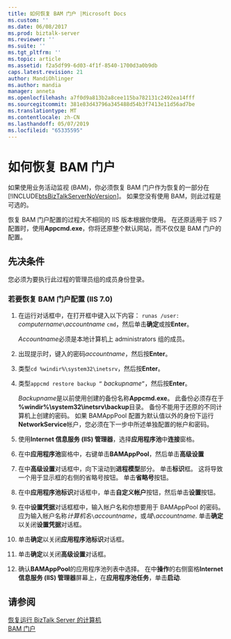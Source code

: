 ```yaml
---
title: 如何恢复 BAM 门户 |Microsoft Docs
ms.custom: ''
ms.date: 06/08/2017
ms.prod: biztalk-server
ms.reviewer: ''
ms.suite: ''
ms.tgt_pltfrm: ''
ms.topic: article
ms.assetid: f2a5df99-6d03-4f1f-8540-1700d3a0b9db
caps.latest.revision: 21
author: MandiOhlinger
ms.author: mandia
manager: anneta
ms.openlocfilehash: a7f0d9a813b2a8cee115ba782131c2492ea14fff
ms.sourcegitcommit: 381e83d43796a345488d54b3f7413e11d56ad7be
ms.translationtype: MT
ms.contentlocale: zh-CN
ms.lasthandoff: 05/07/2019
ms.locfileid: "65335595"
---
```

# <a name="how-to-recover-the-bam-portal"></a>如何恢复 BAM 门户
如果使用业务活动监视 (BAM)，你必须恢复 BAM 门户作为恢复的一部分在[!INCLUDE[btsBizTalkServerNoVersion](../includes/btsbiztalkservernoversion-md.md)]。 如果您没有使用 BAM，则此过程是可选的。  
  
 恢复 BAM 门户配置的过程大不相同的 IIS 版本根据你使用。 在还原适用于 IIS 7 配置时，使用**Appcmd.exe**，你将还原整个默认网站，而不仅仅是 BAM 门户的配置。  
  
## <a name="prerequisites"></a>先决条件  
 您必须为要执行此过程的管理员组的成员身份登录。  
  
### <a name="to-recover-the-bam-portal-configuration-iis-70"></a>若要恢复 BAM 门户配置 (IIS 7.0)  
  
1.  在运行对话框中，在打开框中键入以下内容： `runas /user:` *computername*`\`*accountname* `cmd`，然后单击**确定**或按**Enter**。  
  
     *Accountname*必须是本地计算机上 administrators 组的成员。  
  
2.  出现提示时，键入的密码*accountname*，然后按**Enter**。  
  
3.  类型`cd %windir%\system32\inetsrv`，然后按**Enter**。  
  
4.  类型`appcmd restore backup “` *backupname*`”`，然后按**Enter**。  
  
     *Backupname*是以前使用创建的备份名称**Appcmd.exe**。 此备份必须存在于 **%windir%\system32\inetsrv\backup**目录。 备份不能用于还原的不同计算机上创建的密码。 如果 BAMAppPool 配置为默认值以外的身份下运行**NetworkService**帐户，您必须在下一步中所述单独配置的帐户和密码。  
  
5.  使用**Internet 信息服务 (IIS) 管理器**，选择**应用程序池**中**连接**窗格。  
  
6.  在中**应用程序池**窗格中，右键单击**BAMAppPool**，然后单击**高级设置**  
  
7.  在中**高级设置**对话框中，向下滚动到**进程模型**部分。 单击**标识**框。 这将导致一个用于显示框的右侧的省略号按钮。 单击**省略号**按钮。  
  
8.  在中**应用程序池标识**对话框中，单击**自定义帐户**按钮，然后单击**设置**按钮。  
  
9. 在中**设置凭据**对话框框中，输入帐户名和你想要用于 BAMAppPool 的密码。 应为输入帐户名称*计算机名*`\`*accountname*，或*域*`\`*accountname*. 单击**确定**以关闭**设置凭据**对话框。  
  
10. 单击**确定**以关闭**应用程序池标识**对话框。  
  
11. 单击**确定**以关闭**高级设置**对话框。  
  
12. 确认**BAMAppPool**的应用程序池列表中选择。 在中**操作**的右侧窗格**Internet 信息服务 (IIS) 管理器**屏幕上，在**应用程序池任务**，单击**启动**.  
  
## <a name="see-also"></a>请参阅  
 [恢复运行 BizTalk Server 的计算机](../core/recovering-a-computer-running-biztalk-server.md)   
 [BAM 门户](../core/bam-portal.md)